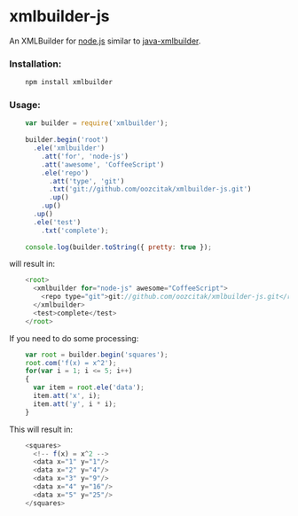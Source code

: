 # xmlbuilder-js

An XMLBuilder for [node.js](http://nodejs.org/) similar to [java-xmlbuilder](http://code.google.com/p/java-xmlbuilder/).

### Installation:

``` sh
    npm install xmlbuilder
```

### Usage:

``` js
    var builder = require('xmlbuilder');
    
    builder.begin('root')
      .ele('xmlbuilder')
        .att('for', 'node-js')
        .att('awesome', 'CoffeeScript')
        .ele('repo')
          .att('type', 'git')
          .txt('git://github.com/oozcitak/xmlbuilder-js.git') 
          .up()
        .up()
      .up()
      .ele('test')
        .txt('complete');
    
    console.log(builder.toString({ pretty: true });
```

will result in:

``` js
    <root>
      <xmlbuilder for="node-js" awesome="CoffeeScript">
        <repo type="git">git://github.com/oozcitak/xmlbuilder-js.git</repo>
      </xmlbuilder>
      <test>complete</test>
    </root>
```

If you need to do some processing:

``` js
    var root = builder.begin('squares');
    root.com('f(x) = x^2');
    for(var i = 1; i <= 5; i++)
    {
      var item = root.ele('data');
      item.att('x', i);
      item.att('y', i * i);
    }
```

This will result in:

``` js
    <squares>
      <!-- f(x) = x^2 -->
      <data x="1" y="1"/>
      <data x="2" y="4"/>
      <data x="3" y="9"/>
      <data x="4" y="16"/>
      <data x="5" y="25"/>
    </squares>
```
